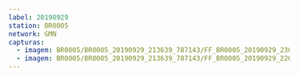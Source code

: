 ```yaml
---
label: 20190929
station: BR0005
network: GMN
capturas:
  - imagem: BR0005/BR0005_20190929_213639_787143/FF_BR0005_20190929_230913_173_0102144.fits_maxpixel.jpg
  - imagem: BR0005/BR0005_20190929_213639_787143/FF_BR0005_20190929_220819_940_0036608.fits_maxpixel.jpg
---
```

